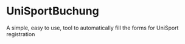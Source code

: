 # UniSportBuchung
A simple, easy to use, tool to automatically fill the forms for UniSport registration

